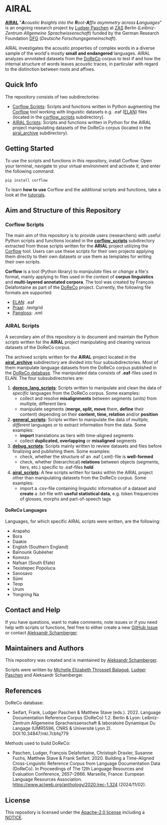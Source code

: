 # AIRAL

**[AIRAL](https://www.leibniz-zas.de/en/research/research-areas/laboratory-phonology/airal)** "***A****coustic* ***I****nsights into the* ***R****oot-****A****ffix asymmetry across* ***L****anguages*" is an ongoing research project by [Ludger Paschen](http://www.ludgerpaschen.de/) at [ZAS](https://www.leibniz-zas.de/en/) Berlin (*Leibniz-Zentrum Allgemeine Sprachwissenschaft*) funded by the German Research Foundation [DFG](https://www.dfg.de/en) (*Deutsche Forschungsgemeinschaft*).

AIRAL investigates the acoustic properties of complex words in a diverse sample of the world's mostly **small and endangered** languages. AIRAL analyzes annotated datasets from the [DoReCo](https://doreco.huma-num.fr) corpus to test if and how the internal structure of words leaves acoustic traces, in particular with regard to the distinction between roots and affixes.

## Quick Info

The repository consists of two subdirectories:

- [Corflow Scripts](./corflow_scripts/): Scripts and functions written in Python augmenting the [Corflow](https://github.com/DoReCo/corflow) tool working with linguistic datasets e.g. .eaf ([ELAN](https://archive.mpi.nl/tla/elan)) files (located in the [corflow_scripts](./corflow_scripts/) subdirectory).
- [AIRAL Scripts](./airal_archive/): Scripts and functions written in Python for the AIRAL project manipulating datasets of the DoReCo corpus (located in the [airal_archive](./airal_archive/) subdirectory).

## Getting Started

To use the scripts and functions in this repository, install Corflow: Open your terminal, navigate to your virtual environment and activate it, and enter the following command:

```shell
pip install corflow
```

To learn **how to use** Corflow and the additional scripts and functions, take a look at the [tutorials](./tutorials/).

## Aim and Structure of this Repository

### Corflow Scripts

The main aim of this repository is to provide users (researchers) with useful Python scripts and functions located in the **[corflow_scripts](./corflow_scripts/)** subdirectory extracted from those scripts written for the **ARIAL** project utilizing the [Corflow](https://github.com/DoReCo/corflow) tool. Users can use these scripts for their own projects applying them directly to their own datasets or use them as templates for writing their own scripts.

**Corflow** is a tool (Python library) to *manipulate* files or *change* a file's format, mainly applying to files used in the context of **corpus linguistics** and **multi-layered annotated corpora**. The tool was created by François Delafontaine as part of the [DoReCo](https://doreco.huma-num.fr) project. Currently, the following file formats are supported:

* [ELAN](https://archive.mpi.nl/tla/elan): .eaf
* [Praat](https://www.fon.hum.uva.nl/praat/): .textgrid
* [Pangloss](https://github.com/CNRS-LACITO/Pangloss_website): .xml

### AIRAL Scripts

A secondary aim of this repository is to document and maintain the Python scripts written for the **AIRAL** project manipulating and cleaning various datasets of the DoReCo corpus.

The archived scripts written for the **AIRAL** project located in the **[airal_archive](./airal_archive/)** subdirectory are divided into four subsubdirectories. Most of them manipulate language datasets from the DoReCo corpus published in the [DoReCo database](https://doreco.huma-num.fr/). The manipulated data consists of **.eaf**-files used in ELAN. The four subsubdirectories are:

1. **[doreco_lang_scripts](./airal_archive/doreco_lang_scripts/)**: Scripts written to manipulate and clean the data of *specific* languages from the DoReCo corpus. Some examples:
    - collect and resolve **misalignments** between segments (units) from multiple, different tiers
    - manipulate segments (**merge, split, move** them, **define** their content) depending on their **content, time, relation** and/or **position**
2. **[general_scripts](./airal_archive/general_scripts/)**: Scripts written to manipulate the data of *multiple, different* languages or to extract information from the data. Some examples:
    - **import** translations as tiers with time-aligned segments
    - collect **duplicated, overlapping** or **misaligned** segments
3. **[debug_scripts](./airal_archive/debug_scripts/)**: Scripts mainly written to review datasets and files before finalizing and publishing them. Some examples:
    - check, whether the structure of an .eaf (.xml)-file is **well-formed**
    - check, whether (hierarchical) **relations** between objects (segments, tiers, etc.) specific to .eaf-files **hold**
4. **[airal_scripts](./airal_archive/airal_scripts/)**: A few scripts written for tasks within the AIRAL project other than manipulating datasets from the DoReCo corpus. Some examples:
    - import a .csv-file containing linguistic information of a dataset and **create** a .txt-file with **useful statistical data**, e.g. token frequencies of glosses, morphs and part-of-speech tags

#### DoReCo Languages

Languages, for which specific AIRAL scripts were written, are the following:

* Arapaho
* Bora
* Daakie
* English (Southern England)
* Baïnounk Gubëeher
* Komnzo
* Nafsan (South Efate)
* Texistepec Popoluca
* Savosavo
* Sümi
* Teop
* Urum
* Yongning Na

## Contact and Help

If you have questions, want to make comments, note issues or if you need help with scripts or functions, feel free to either create a new [GitHub Issue](https://github.com/a-leks-icon/AIRAL/issues) or contact [Aleksandr Schamberger](mailto:mail@aleksandrschamberger.de).

## Maintainers and Authors

This repository was created and is maintained by [Aleksandr Schamberger](https://github.com/a-leks-icon/).

Scripts were written by [Michelle Elizabeth Throssell Balagué](https://github.com/michellethr), [Ludger Paschen](https://github.com/LuPaschen) and Aleksandr Schamberger.

## References

DoReCo database:

* Seifart, Frank, Ludger Paschen & Matthew Stave (eds.). 2022. Language Documentation Reference Corpus (DoReCo) 1.2. Berlin & Lyon: Leibniz-Zentrum Allgemeine Sprachwissenschaft & laboratoire Dynamique Du Langage (UMR5596, CNRS & Université Lyon 2). DOI:10.34847/nkl.7cbfq779

Methods used to build DoReCo:

* Paschen, Ludger, François Delafontaine, Christoph Draxler, Susanne Fuchs, Matthew Stave & Frank Seifart. 2020. Building a Time-Aligned Cross-Linguistic Reference Corpus from Language Documentation Data (DoReCo). In Proceedings of The 12th Language Resources and Evaluation Conference, 2657–2666. Marseille, France: European Language Resources Association. https://www.aclweb.org/anthology/2020.lrec-1.324 (2024/11/02).

## License

This repository is licensed under the [Apache-2.0 license](LICENSE) including a [NOTICE](NOTICE).